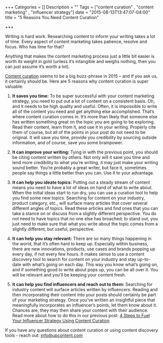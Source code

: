 +++
Categories = []
Description = ""
Tags = ["content curation" , "content marketing" , "influencer strategy"]
date = "2015-08-13T13:47:07-04:00"
title = "5 Reasons You Need Content Curation"

+++

Writing is hard work. Researching content to inform your writing takes a lot of time. Every aspect of content marketing takes patience, resolve and focus. Who has time for that?

Anything that makes the content marketing process just a little bit easier is worth its weight in gold (unless it’s intangible and weighs nothing, then you can just assume it’s worth a lot).

[Content curation](https://upcontent.com/post/what-is-content-curation/) seems to be a big buzz-phrase in 2015 – and if you ask us, it certainly should be. Here are 5 reasons why content curation is super valuable:


1. **It saves you time:** To be super successful with your content marketing strategy, you need to put out a lot of content on a consistent basis. Oh, and it needs to be high quality and useful. Often, it is impossible to write all of the content you need and get anything else accomplished. That’s where content curation comes in. It’s more than likely that someone else has written something great on the topic you are going to be exploring. Read their content, learn from it, and use it in your writing. Properly cite them of course, but all of the points in your post do not need to be original. It will save you time, provide you credibility by sourcing outside information, and of course, save you some brainpower.

2. **It can improve your writing:** Tying in with the previous point, you should be citing content written by others. Not only will it save you time and lend more credibility to what you’re writing, it may just make your writing sound better. You’re probably a great writer, but face it, sometimes people say things a little better than you can. Use it to your advantage.

3. **It can help you ideate topics:** Putting out a steady stream of content means you need to have a lot of ideas on hand of what to write about. When the initial ideas start to run dry, you can use a curation tool to help you find some new topics. Searching for content on your industry, product category, etc., will surface many articles that cover several different angles of topics. Read these articles and find ones that you can take a stance on or discuss from a slightly different perspective. You do not need to have topics that no one else has broached; to stand out, you just need to make sure that what you write about the topic comes from a slightly different, but useful, perspective.

4. **It can help you stay relevant:** There are so many things happening in the world, that it’s often hard to keep up. Especially within business, there are new innovations, products, use cases and brands popping up every day, if not every few hours. It makes sense to use a content discovery tool to search for content on your industry and stay up-to-date with what’s going on each day. This way you know what’s going on, and if something good to write about pops up, you can be all over it. You will be relevant and you’ll be keeping your content fresh.

5. **It can help you find influencers and reach out to them:** Searching for industry content will surface articles written by influencers. Reading and then incorporating their content into your posts should certainly be part of your marketing strategy. Once you’ve written an insightful piece that meaningfully incorporates an influencer’s points, let them know about it. Chances are, they may then share your content with their audience. Read more about how to do this in our previous post: [4 Steps to Fuel Your Influencer Strategy Using Content Curation](https://upcontent.com/post/content-curation-for-influencer-strategy/)


If you have any questions about content curation or using content discovery tools - reach out: info@upcontent.com

